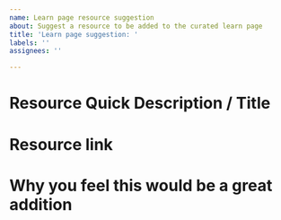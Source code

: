 ```yaml
---
name: Learn page resource suggestion
about: Suggest a resource to be added to the curated learn page
title: 'Learn page suggestion: '
labels: ''
assignees: ''

---
```


# Resource Quick Description / Title

# Resource link

# Why you feel this would be a great addition

